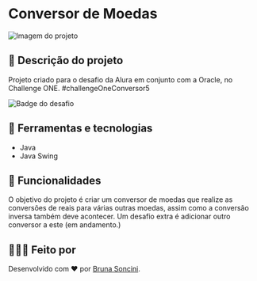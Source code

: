 # Conversor de Moedas #

![Imagem do projeto](file:///C:/Users/Bruna/OneDrive/Imagens/Capturas%20de%20tela/Captura%20de%20tela%202023-07-11%20114410.png)

## 📝 Descrição do projeto ##

Projeto criado para o desafio da Alura em conjunto com a Oracle, no Challenge ONE. #challengeOneConversor5

![Badge do desafio](https://d335luupugsy2.cloudfront.net/cms%2Ffiles%2F10224%2F1671211937Prancheta_8.png?utm_campaign=alura_latam_-_challenge_email_projeto_5_br&utm_medium=email&utm_source=RD+Station)

## 🔧 Ferramentas e tecnologias ##

* Java
* Java Swing

## 📌 Funcionalidades ##

O objetivo do projeto é criar um conversor de moedas que realize as conversões de reais para várias outras moedas, assim como a conversão inversa também deve acontecer.
Um desafio extra é adicionar outro conversor a este (em andamento.)

## 👩🏻‍💻 Feito por ##

Desenvolvido com ♥ por [Bruna Soncini](www.linkedin.com/in/brunasoncini/).

